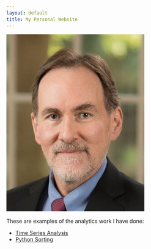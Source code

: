 ```yaml
---
layout: default
title: My Personal Website
---
```


![James Bradley](BradleyJim.jpg)

These are examples of the analytics work I have done:

- [Time Series Analysis](timeseries/index.html)
- [Python Sorting](sorting/index.html)
